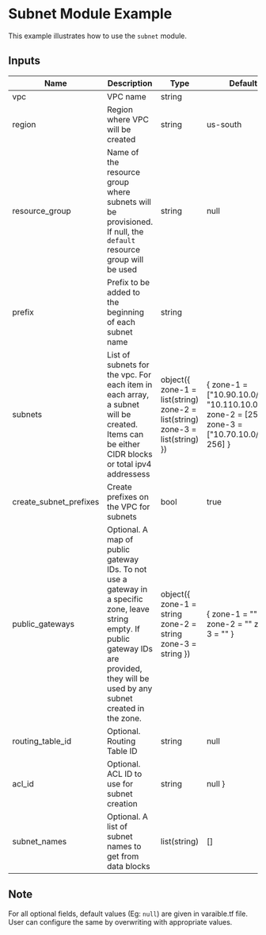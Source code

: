 # Subnet Module Example

This example illustrates how to use the `subnet` module.

<!-- BEGINNING OF PRE-COMMIT-TERRAFORM DOCS HOOK -->

## Inputs

Name                   | Description                                                                                                                                                                                  | Type                                                                          | Default
---------------------- | -------------------------------------------------------------------------------------------------------------------------------------------------------------------------------------------- | ----------------------------------------------------------------------------- | -------------------------------------------------------------------------------------------------
vpc                    | VPC name                                                                                                                                                                                     | string                                                                        | 
region                 | Region where VPC will be created                                                                                                                                                             | string                                                                        | us-south
resource_group         | Name of the resource group where subnets will be provisioned. If null, the `default` resource group will be used                                                                             | string                                                                        | null
prefix                 | Prefix to be added to the beginning of each subnet name                                                                                                                                      | string                                                                        | 
subnets                | List of subnets for the vpc. For each item in each array, a subnet will be created. Items can be either CIDR blocks or total ipv4 addressess                                                 | object({ zone-1 = list(string) zone-2 = list(string) zone-3 = list(string) }) | { zone-1 = ["10.90.10.0/24", "10.110.10.0/24"], zone-2 = [256], zone-3 = ["10.70.10.0/24", 256] }
create_subnet_prefixes | Create prefixes on the VPC for subnets                                                                                                                                                       | bool                                                                          | true
public_gateways        | Optional. A map of public gateway IDs. To not use a gateway in a specific zone, leave string empty. If public gateway IDs are provided, they will be used by any subnet created in the zone. | object({ zone-1 = string zone-2 = string zone-3 = string })                   | { zone-1 = "" zone-2 = "" zone-3 = "" }
routing_table_id       | Optional. Routing Table ID                                                                                                                                                                   | string                                                                        | null
acl_id                 | Optional. ACL ID to use for subnet creation                                                                                                                                                  | string                                                                        | null }
subnet_names           | Optional. A list of subnet names to get from data blocks                                                                                                                                     | list(string)                                                                  | []

<!-- END OF PRE-COMMIT-TERRAFORM DOCS HOOK -->

## Note

For all optional fields, default values (Eg: `null`) are given in varaible.tf file. User can configure the same by overwriting with appropriate values.
